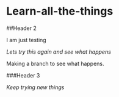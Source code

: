 # Learn-all-the-things

##Header 2

I am just testing 

_Lets try this again and see what happens_

Making a branch to see what happens.

###Header 3

*Keep trying new things* 

